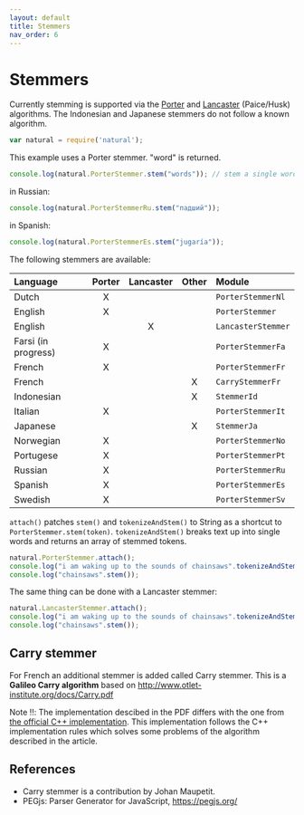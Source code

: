 ```yaml
---
layout: default
title: Stemmers
nav_order: 6
---
```


# Stemmers

Currently stemming is supported via the [Porter](http://tartarus.org/martin/PorterStemmer/index.html) and [Lancaster](http://www.comp.lancs.ac.uk/computing/research/stemming/) (Paice/Husk) algorithms. The Indonesian and Japanese stemmers do not follow a known algorithm.

```javascript
var natural = require('natural');
```

This example uses a Porter stemmer. "word" is returned.

```javascript
console.log(natural.PorterStemmer.stem("words")); // stem a single word
```

 in Russian:

```javascript
console.log(natural.PorterStemmerRu.stem("падший"));
```

 in Spanish:

```javascript
console.log(natural.PorterStemmerEs.stem("jugaría"));
```

The following stemmers are available:

| Language      | Porter      | Lancaster | Other     | Module            |
|:------------- |:-----------:|:---------:|:---------:|:------------------|
| Dutch         | X           |           |           | `PorterStemmerNl` |
| English       | X           |           |           | `PorterStemmer`   |
| English       |             |  X        |           | `LancasterStemmer` |
| Farsi (in progress) |  X    |           |           | `PorterStemmerFa` |
| French        | X           |           |           | `PorterStemmerFr` |
| French        |             |           | X         | `CarryStemmerFr`  |
| Indonesian    |             |           | X         | `StemmerId`       |
| Italian       | X           |           |           | `PorterStemmerIt` |
| Japanese      |             |           | X         | `StemmerJa`       |
| Norwegian     | X           |           |           | `PorterStemmerNo` |
| Portugese     | X           |           |           | `PorterStemmerPt` |
| Russian       | X           |           |           | `PorterStemmerRu` |
| Spanish       | X           |           |           | `PorterStemmerEs` |
| Swedish       | X           |           |           | `PorterStemmerSv` |


`attach()` patches `stem()` and `tokenizeAndStem()` to String as a shortcut to
`PorterStemmer.stem(token)`. `tokenizeAndStem()` breaks text up into single words
and returns an array of stemmed tokens.

```javascript
natural.PorterStemmer.attach();
console.log("i am waking up to the sounds of chainsaws".tokenizeAndStem());
console.log("chainsaws".stem());
```

The same thing can be done with a Lancaster stemmer:

```javascript
natural.LancasterStemmer.attach();
console.log("i am waking up to the sounds of chainsaws".tokenizeAndStem());
console.log("chainsaws".stem());
```

## Carry stemmer
For French an additional stemmer is added called Carry stemmer. This is a **Galileo Carry algorithm** based on http://www.otlet-institute.org/docs/Carry.pdf

Note :bangbang:: The implementation descibed in the PDF differs with the one from [the official C++ implementation](http://www.otlet-institute.org/wikics/Building_GALILEI_Platform.html#toc-Section-3). This implementation follows the C++ implementation rules which solves some problems of the algorithm described in the article.

## References

* Carry stemmer is a contribution by Johan Maupetit.
* PEGjs: Parser Generator for JavaScript, https://pegjs.org/
